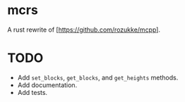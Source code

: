 # mcrs

A rust rewrite of [https://github.com/rozukke/mcpp].

# TODO

- Add `set_blocks`, `get_blocks`, and `get_heights` methods.
- Add documentation.
- Add tests.

